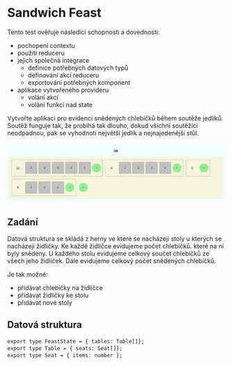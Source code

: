 # Sandwich Feast

Tento test ověřuje následící schopnosti a dovednosti:
* pochopení contextu
* použití reduceru
* jejich společná integrace
  * definice potřebných datových typů
  * definování akcí reduceru
  * exportování potřebných komponent
* aplikace vytvořeného provideru
  * volání akcí
  * volání funkcí nad state

Vytvořte aplikaci pro evidenci snědených chlebíčků během soutěže jedlíků. Soutěž funguje tak, že probíhá tak dlouho, dokud všichni soutěžící neodpadnou, pak se vyhodnotí největší jedlík a nejnajedenější stůl.

![Po spuštění](./screenshots/01.png)

## Zadání

Datová struktura se skládá z herny ve které se nacházejí stoly u kterých se nacházejí židličky. Ke každé židličce evidujeme počet chlebíčků. které na ní byly snědeny. U každého stolu evidujeme celkový součet chlebíčků ze všech jeho židliček. Dále evidujeme celkový počet snědených chlebíčků.

Je tak možné:
* přidávat chlebíčky na židličce
* přidávat židličky ke stolu
* přidávat nové stoly

## Datová struktura

    export type FeastState = { tables: Table[]};
    export type Table = { seats: Seat[]};
    export type Seat = { items: number };